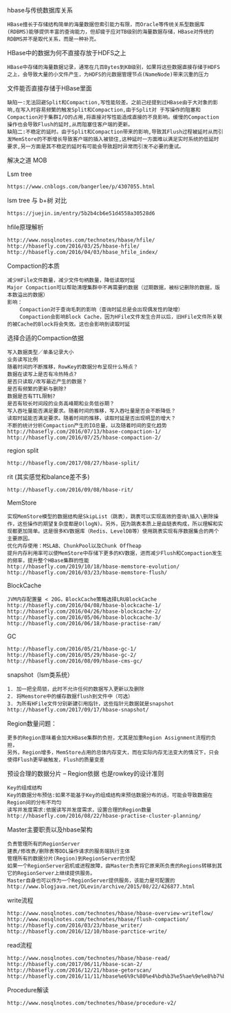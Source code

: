 hbase与传统数据库关系
    
    HBase擅长于存储结构简单的海量数据但索引能力有限，而Oracle等传统关系型数据库(RDBMS)能够提供丰富的查询能力，但却疲于应对TB级别的海量数据存储，HBase对传统的RDBMS并不是取代关系，而是一种补充。
HBase中的数据为何不直接存放于HDFS之上
    
    HBase中存储的海量数据记录，通常在几百Bytes到KB级别，如果将这些数据直接存储于HDFS之上，会导致大量的小文件产生，为HDFS的元数据管理节点(NameNode)带来沉重的压力

文件能否直接存储于HBase里面
    
    缺陷一:无法回避Split和Compaction,写性能较差。之前己经提到过HBase由于大对象的影响,在写入时容易频繁的触发Split和Compaction,由于Split对 于写操作的阻塞和Compaction对于集群I/O的占用,将直接对写性能造成直接的不良影响。缓慢的Compaction操作也会导致Flush的延时,从而阻塞住客户端的更新。
    缺陷二:不稳定的延时。由于Split和Compaction带来的影响,导致其Flush过程被延时从而引发MemStore的不断增长导致客户端的插入被锁住,这种延时一方面难以满足实时系统的低延时要求,另一方面是其不稳定的延时有可能会导致超时异常而引发不必要的重试。
解决之道 MOB

Lsm tree
    
    https://www.cnblogs.com/bangerlee/p/4307055.html
lsm tree 与 b+树 对比
    
    https://juejin.im/entry/5b2b4cb6e51d4558a30528d6    
    
hfile原理解析
    
    http://www.nosqlnotes.com/technotes/hbase/hfile/
    http://hbasefly.com/2016/03/25/hbase-hfile/
    http://hbasefly.com/2016/04/03/hbase_hfile_index/
 
Compaction的本质
    
    减少HFile文件数量，减少文件句柄数量，降低读取时延
    Major Compaction可以帮助清理集群中不再需要的数据（过期数据，被标记删除的数据，版本数溢出的数据）
    影响： 
        Compaction对于查询毛刺的影响（查询时延总是会出现偶发性的陡增）
        Compaction会影响Block Cache，因为HFile文件发生合并以后，旧HFile文件所关联的被Cache的Block将会失效。这也会影响到读取时延

选择合适的Compaction依据
    
    写入数据类型／单条记录大小   
    业务读写比例
    随着时间的不断推移，RowKey的数据分布呈现什么特点？
    数据在读写上是否有冷热特点?
    ​是否只读取/改写最近产生的数据？
    是否有频繁的更新与删除?
    数据是否有TTL限制?
    是否有较长时间段的业务高峰期和业务低谷期？
    写入吞吐量能否满足要求。随着时间的推移，写入吞吐量是否会不断降低？
    读取时延能否满足要求。随着时间的推移，读取时延是否出现明显的增大？
    不断的统计分析Compaction产生的IO总量，以及随着时间的变化趋势
    http://hbasefly.com/2016/07/13/hbase-compaction-1/
    http://hbasefly.com/2016/07/25/hbase-compaction-2/

region split
 
    http://hbasefly.com/2017/08/27/hbase-split/

rit (其实感觉和balance差不多)
    
    http://hbasefly.com/2016/09/08/hbase-rit/

MemStore
    
    实现MemStore模型的数据结构是SkipList（跳表），跳表可以实现高效的查询\插入\删除操作，这些操作的期望复杂度都是O(logN)。另外，因为跳表本质上是由链表构成，所以理解和实现都更加简单。这是很多KV数据库（Redis、LevelDB等）使用跳表实现有序数据集合的两个主要原因。
    优化内存使用：MSLAB、ChunkPool以及Chunk Offheap
    提升内存利用率可以使MemStore中存储下更多的KV数据，进而减少Flush和Compaction发生的频率，提升整个HBase集群的性能
    http://hbasefly.com/2019/10/18/hbase-memstore-evolution/
    http://hbasefly.com/2016/03/23/hbase-memstore-flush/

BlockCache
    
    JVM内存配置量 < 20G，BlockCache策略选择LRUBlockCache
    http://hbasefly.com/2016/04/08/hbase-blockcache-1/
    http://hbasefly.com/2016/04/26/hbase-blockcache-2/
    http://hbasefly.com/2016/05/06/hbase-blockcache-3/
    http://hbasefly.com/2016/06/18/hbase-practise-ram/
GC
    
    http://hbasefly.com/2016/05/21/hbase-gc-1/
    http://hbasefly.com/2016/05/29/hbase-gc-2/
    http://hbasefly.com/2016/08/09/hbase-cms-gc/
    
snapshot（lsm类系统）
    
    1. 加一把全局锁，此时不允许任何的数据写入更新以及删除
    2. 将Memstore中的缓存数据flush到文件中（可选）
    3. 为所有HFile文件分别新建引用指针，这些指针元数据就是snapshot
    http://hbasefly.com/2017/09/17/hbase-snapshot/
       
Region数量问题：
    
    更多的Region意味着会加大HBase集群的负担，尤其是加重Region Assignment流程的负担，
    另外，Region增多，MemStore占用的总体内存变大，而在实际内存无法变大的情况下，只会使得Flush更早被触发，Flush的质量变差

预设合理的数据分片 – Region依据 也是rowkey的设计准则
    
    Key的组成结构
    Key的数据分布预估:如果不能基于Key的组成结构来预估数据分布的话，可能会导致数据在Region间的分布不均匀
    读写并发度需求:依据读写并发度需求，设置合理的Region数量
    http://hbasefly.com/2016/08/22/hbase-practise-cluster-planning/


    
Master主要职责以及hbase架构
    
    负责管理所有的RegionServer
    建表/修改表/删除表等DDL操作请求的服务端执行主体  
    管理所有的数据分片(Region)到RegionServer的分配
    如果一个RegionServer宕机或进程故障，由Master负责将它原来所负责的Regions转移到其它的RegionServer上继续提供服务。
    Master自身也可以作为一个RegionServer提供服务，该能力是可配置的
    http://www.blogjava.net/DLevin/archive/2015/08/22/426877.html
write流程
    
    http://www.nosqlnotes.com/technotes/hbase/hbase-overview-writeflow/
    http://www.nosqlnotes.com/technotes/hbase/flush-compaction/
    http://hbasefly.com/2016/03/23/hbase_writer/
    http://hbasefly.com/2016/12/10/hbase-parctice-write/
read流程

    http://www.nosqlnotes.com/technotes/hbase/hbase-read/
    http://hbasefly.com/2017/06/11/hbase-scan-2/
    http://hbasefly.com/2016/12/21/hbase-getorscan/
    http://hbasefly.com/2016/11/11/hbase%e6%9c%80%e4%bd%b3%e5%ae%9e%e8%b7%b5%ef%bc%8d%e8%af%bb%e6%80%a7%e8%83%bd%e4%bc%98%e5%8c%96%e7%ad%96%e7%95%a5/

Procedure解读
    
    http://www.nosqlnotes.com/technotes/hbase/procedure-v2/